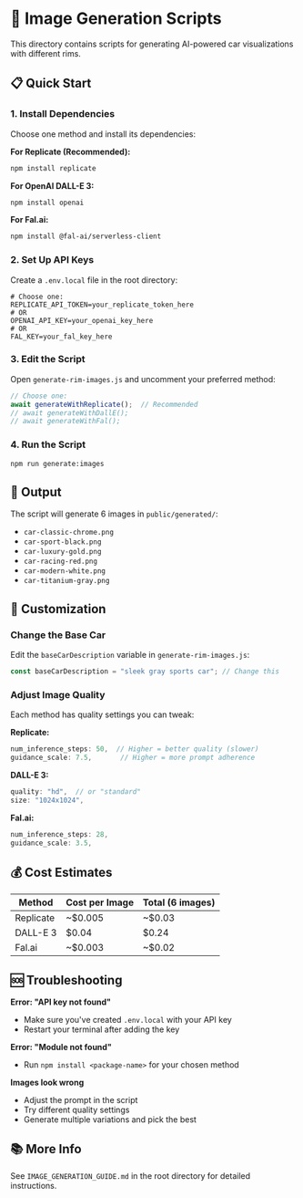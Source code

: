 # 🎨 Image Generation Scripts

This directory contains scripts for generating AI-powered car visualizations with different rims.

## 📋 Quick Start

### 1. Install Dependencies

Choose one method and install its dependencies:

**For Replicate (Recommended):**
```bash
npm install replicate
```

**For OpenAI DALL-E 3:**
```bash
npm install openai
```

**For Fal.ai:**
```bash
npm install @fal-ai/serverless-client
```

### 2. Set Up API Keys

Create a `.env.local` file in the root directory:

```env
# Choose one:
REPLICATE_API_TOKEN=your_replicate_token_here
# OR
OPENAI_API_KEY=your_openai_key_here
# OR
FAL_KEY=your_fal_key_here
```

### 3. Edit the Script

Open `generate-rim-images.js` and uncomment your preferred method:

```javascript
// Choose one:
await generateWithReplicate();  // Recommended
// await generateWithDallE();
// await generateWithFal();
```

### 4. Run the Script

```bash
npm run generate:images
```

## 🎯 Output

The script will generate 6 images in `public/generated/`:
- `car-classic-chrome.png`
- `car-sport-black.png`
- `car-luxury-gold.png`
- `car-racing-red.png`
- `car-modern-white.png`
- `car-titanium-gray.png`

## 🔧 Customization

### Change the Base Car

Edit the `baseCarDescription` variable in `generate-rim-images.js`:

```javascript
const baseCarDescription = "sleek gray sports car"; // Change this
```

### Adjust Image Quality

Each method has quality settings you can tweak:

**Replicate:**
```javascript
num_inference_steps: 50,  // Higher = better quality (slower)
guidance_scale: 7.5,       // Higher = more prompt adherence
```

**DALL-E 3:**
```javascript
quality: "hd",  // or "standard"
size: "1024x1024",
```

**Fal.ai:**
```javascript
num_inference_steps: 28,
guidance_scale: 3.5,
```

## 💰 Cost Estimates

| Method | Cost per Image | Total (6 images) |
|--------|---------------|------------------|
| Replicate | ~$0.005 | ~$0.03 |
| DALL-E 3 | $0.04 | $0.24 |
| Fal.ai | ~$0.003 | ~$0.02 |

## 🆘 Troubleshooting

**Error: "API key not found"**
- Make sure you've created `.env.local` with your API key
- Restart your terminal after adding the key

**Error: "Module not found"**
- Run `npm install <package-name>` for your chosen method

**Images look wrong**
- Adjust the prompt in the script
- Try different quality settings
- Generate multiple variations and pick the best

## 📚 More Info

See `IMAGE_GENERATION_GUIDE.md` in the root directory for detailed instructions.

